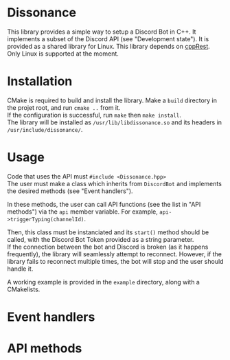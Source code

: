 # Dissonance
This library provides a simple way to setup a Discord Bot in C++. It implements a subset of the Discord API (see "Development state"). It is provided as a shared library for Linux.
This library depends on [cppRest](https://github.com/Microsoft/cpprestsdk).
Only Linux is supported at the moment.

# Installation
CMake is required to build and install the library. Make a `build` directory in
the projet root, and run `cmake ..` from it.  
If the configuration is successful, run `make` then `make install`.  
The library will be installed as `/usr/lib/libdissonance.so` and its headers in
`/usr/include/dissonance/`.  

# Usage
Code that uses the API must `#include <Dissonance.hpp>`  
The user must make a class which inherits from `DiscordBot` and implements the
desired methods (see "Event handlers").  

In these methods, the user can call API functions (see the list in "API methods") via the `api` member variable. For example,
`api->triggerTyping(channelId)`.  

Then, this class must be instanciated and its `start()` method should be
called, with the Discord Bot Token provided as a string parameter.  
If the connection between the bot and Discord is broken (as it happens
frequently), the library will seamlessly attempt to reconnect. However, if the
library fails to reconnect multiple times, the bot will stop and the user
should handle it.  

A working example is provided in the `example` directory, along with
a CMakelists.

# Event handlers

# API methods
